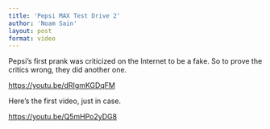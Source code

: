 ```yaml
---
title: 'Pepsi MAX Test Drive 2'
author: 'Noam Sain'
layout: post
format: video
---
```


Pepsi’s first prank was criticized on the Internet to be a fake. So to prove the critics wrong, they did another one.

https://youtu.be/dRIgmKGDqFM

Here’s the first video, just in case.

https://youtu.be/Q5mHPo2yDG8